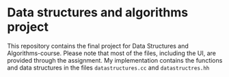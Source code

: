 # Data structures and algorithms project
This repository contains the final project for Data Structures and Algorithms-course. Please note that most of the files, including the UI, are provided through the assignment. My implementation contains the functions and data structures in the files `datastructures.cc` and `datastructres.hh`
